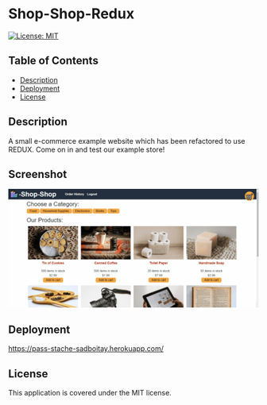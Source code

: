 # Shop-Shop-Redux
[![License: MIT](https://img.shields.io/badge/license-MIT-yellow)](https://opensource.org/licenses/MIT)
## Table of Contents

* [Description](#description)
* [Deployment](#deployment)
* [License](#license)

## Description
A small e-commerce example website which has been refactored to use REDUX.  Come on in and test our example store!

## Screenshot
![pic of application](/client/src/assets/shopshop.gif)

## Deployment
https://pass-stache-sadboitay.herokuapp.com/


## License

This application is covered under the MIT license.

